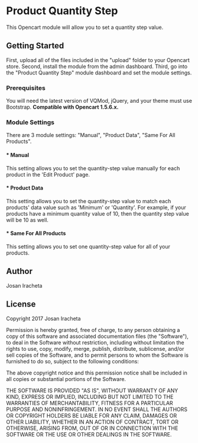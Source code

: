 # Product Quantity Step
This Opencart module will allow you to set a quantity step value. 

## Getting Started
First, upload all of the files included in the "upload" folder to your Opencart store. Second, install the module from the admin dashboard. Third, go into the "Product Quantity Step" module dashboard and set the module settings.

### Prerequisites
You will need the latest version of VQMod, jQuery, and your theme must use Bootstrap. **Compatible with Opencart 1.5.6.x.**

### Module Settings
There are 3 module settings: "Manual", "Product Data", "Same For All Products".

#### * Manual
This setting allows you to set the quantity-step value manually for each product in the 'Edit Product' page.
#### * Product Data
This setting allows you to set the quantity-step value to match each products' data value such as 'Minimum' or 'Quantity'. For example, if your products have a minimum quantity value of 10, then the quantity step value will be 10 as well.
#### * Same For All Products
This setting allows you to set one quantity-step value for all of your products.

## Author

Josan Iracheta

## License

Copyright 2017 Josan Iracheta

Permission is hereby granted, free of charge, to any person obtaining a copy of this software and associated documentation files (the "Software"), to deal in the Software without restriction, including without limitation the rights to use, copy, modify, merge, publish, distribute, sublicense, and/or sell copies of the Software, and to permit persons to whom the Software is furnished to do so, subject to the following conditions:

The above copyright notice and this permission notice shall be included in all copies or substantial portions of the Software.

THE SOFTWARE IS PROVIDED "AS IS", WITHOUT WARRANTY OF ANY KIND, EXPRESS OR IMPLIED, INCLUDING BUT NOT LIMITED TO THE WARRANTIES OF MERCHANTABILITY, FITNESS FOR A PARTICULAR PURPOSE AND NONINFRINGEMENT. IN NO EVENT SHALL THE AUTHORS OR COPYRIGHT HOLDERS BE LIABLE FOR ANY CLAIM, DAMAGES OR OTHER LIABILITY, WHETHER IN AN ACTION OF CONTRACT, TORT OR OTHERWISE, ARISING FROM, OUT OF OR IN CONNECTION WITH THE SOFTWARE OR THE USE OR OTHER DEALINGS IN THE SOFTWARE.
